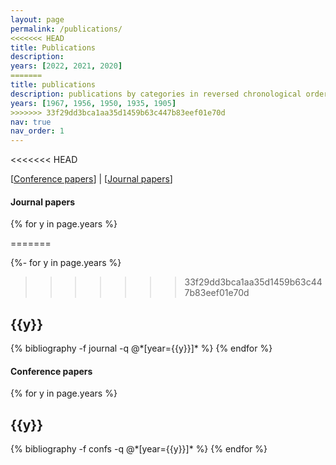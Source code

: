 ```yaml
---
layout: page
permalink: /publications/
<<<<<<< HEAD
title: Publications
description:
years: [2022, 2021, 2020]
=======
title: publications
description: publications by categories in reversed chronological order. generated by jekyll-scholar.
years: [1967, 1956, 1950, 1935, 1905]
>>>>>>> 33f29dd3bca1aa35d1459b63c447b83eef01e70d
nav: true
nav_order: 1
---
```

<<<<<<< HEAD

[[Conference papers](#conference-papers)] | [[Journal papers](#journal-papers)]

#### Journal papers

<div class="publications">

{% for y in page.years %}

=======
<!-- _pages/publications.md -->
<div class="publications">

{%- for y in page.years %}
>>>>>>> 33f29dd3bca1aa35d1459b63c447b83eef01e70d
  <h2 class="year">{{y}}</h2>
  {% bibliography -f journal -q @*[year={{y}}]* %}
{% endfor %}

</div>

#### Conference papers

<div class="publications">

{% for y in page.years %}

  <h2 class="year">{{y}}</h2>
  {% bibliography -f confs -q @*[year={{y}}]* %}
{% endfor %}

</div>

<!-- #### Preprints and submissions -->
<!-- 1. Pooladian, A-A., and Niles-Weed, J. "Entropic estimation of optimal transport maps" (2021) [<a href="https://arxiv.org/pdf/2109.12004.pdf">PDF</a>]

#### Conference papers
1. Pooladian, A-A.\*, Finlay, C., Hoheisel, T., and Oberman, A. "A principled approach for generating adversarial images under non-smooth dissimilarity metrics", in *23rd International Conference on Artificial Intelligence and Statistics (AISTATS 2020)*. [<a href="https://github.com/APooladian/FarkasLayers">Github</a>] [<a href="https://arxiv.org/pdf/1908.01667.pdf">PDF</a>]
2. Finaly C.\*, Pooladian, A-A.\*, and Oberman, A., " The LogBarrier Adversarial Attack: Making effective use of decision boundary information", in *IEEE International Conference on Computer Vision (ICCV 2019)* [<a href="https://github.com/cfinlay/logbarrier">Github</a>] [<a href="https://arxiv.org/pdf/1903.10396.pdf">PDF</a>]

#### Workshop papers
1. Finlay, C.\*, Gerolin, A.\*, Oberman, A., Pooladian A-A.\* (alphabetical) "Learning normalizing flows from Entropy-Kantorovich potentials", in *ICML workshop on Invertible Neural Networks, Normalizing Flows, and Explicit Likelihood Models (INNF+ 2020)*, with contributing talk, [<a href="https://arxiv.org/pdf/2006.06033.pdf">PDF</a>]

#### Journal articles
1. Hoheisel, T., Pablos, B., Pooladian, A-A., Schwartz, A., and Steverango, L. (alphabetical) "A study of one-parameter regularizations for mathematical programs with vanishing constraints", in *Optimization Methods and Software* (2020) [<a href="https://arxiv.org/pdf/2006.15662.pdf">PDF</a>]

#### Deep learning projects
1. Pooladian, A-A.\*, Finlay, C., and Oberman, A., "Farkas layers: Don't shift the data, fix the geometry" (2019) [<a href="https://github.com/APooladian/FarkasLayers">Github</a>] [<a href="https://arxiv.org/pdf/1910.02840.pdf">PDF</a>]
2. Pooladian, A-A.\*, Iannantuono, A., Finlay, C., and Oberman, A., "A Langevin dynamics based approach to generating sparse adversarial perturbations" (2019) [<a href="http://www.math.mcgill.ca/apooladian/LangevinDynamicsPreprint.pdf">PDF</a>]
3. Pooladian, A-A.\*, Orfanides, G., "Sparse autoencoder using Scholtes relaxation scheme" (2018)
-->
<!-- #### Fun projects
1. Pooladian, A-A., "Batchwise projection algorithm onto total variation ball" (2019) [abcd](https://github.com/APooladian/TVProjection) -->

